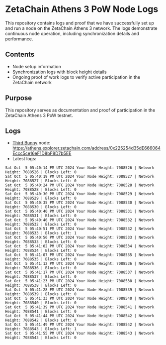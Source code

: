# ZetaChain Athens 3 PoW Node Logs
This repository contains logs and proof that we have successfully set up and run a node on the ZetaChain Athens 3 network. The logs demonstrate continuous node operation, including synchronization details and performance.

## Contents
- Node setup information
- Synchronization logs with block height details
- Ongoing proof of work logs to verify active participation in the ZetaChain network

## Purpose
This repository serves as documentation and proof of participation in the ZetaChain Athens 3 PoW testnet.

## Logs

- [Third Bunny](https://thirdbunny.xyz/) node: https://athens.explorer.zetachain.com/address/0x225254d35dE666064Eccc5ce16eF1D8bF8D7b5EE
- Latest logs:
```
Sat Oct  5 05:40:14 PM UTC 2024 Your Node Height: 7088526 | Network Height: 7088526 | Blocks Left: 0
Sat Oct  5 05:40:19 PM UTC 2024 Your Node Height: 7088527 | Network Height: 7088527 | Blocks Left: 0
Sat Oct  5 05:40:24 PM UTC 2024 Your Node Height: 7088528 | Network Height: 7088528 | Blocks Left: 0
Sat Oct  5 05:40:30 PM UTC 2024 Your Node Height: 7088529 | Network Height: 7088529 | Blocks Left: 0
Sat Oct  5 05:40:35 PM UTC 2024 Your Node Height: 7088530 | Network Height: 7088530 | Blocks Left: 0
Sat Oct  5 05:40:40 PM UTC 2024 Your Node Height: 7088531 | Network Height: 7088531 | Blocks Left: 0
Sat Oct  5 05:40:46 PM UTC 2024 Your Node Height: 7088532 | Network Height: 7088532 | Blocks Left: 0
Sat Oct  5 05:40:51 PM UTC 2024 Your Node Height: 7088532 | Network Height: 7088533 | Blocks Left: 1
Sat Oct  5 05:40:56 PM UTC 2024 Your Node Height: 7088533 | Network Height: 7088533 | Blocks Left: 0
Sat Oct  5 05:41:02 PM UTC 2024 Your Node Height: 7088534 | Network Height: 7088534 | Blocks Left: 0
Sat Oct  5 05:41:07 PM UTC 2024 Your Node Height: 7088535 | Network Height: 7088535 | Blocks Left: 0
Sat Oct  5 05:41:12 PM UTC 2024 Your Node Height: 7088536 | Network Height: 7088536 | Blocks Left: 0
Sat Oct  5 05:41:17 PM UTC 2024 Your Node Height: 7088537 | Network Height: 7088537 | Blocks Left: 0
Sat Oct  5 05:41:23 PM UTC 2024 Your Node Height: 7088538 | Network Height: 7088538 | Blocks Left: 0
Sat Oct  5 05:41:28 PM UTC 2024 Your Node Height: 7088539 | Network Height: 7088539 | Blocks Left: 0
Sat Oct  5 05:41:33 PM UTC 2024 Your Node Height: 7088540 | Network Height: 7088540 | Blocks Left: 0
Sat Oct  5 05:41:39 PM UTC 2024 Your Node Height: 7088541 | Network Height: 7088541 | Blocks Left: 0
Sat Oct  5 05:41:44 PM UTC 2024 Your Node Height: 7088542 | Network Height: 7088542 | Blocks Left: 0
Sat Oct  5 05:41:49 PM UTC 2024 Your Node Height: 7088542 | Network Height: 7088543 | Blocks Left: 1
Sat Oct  5 05:41:55 PM UTC 2024 Your Node Height: 7088543 | Network Height: 7088543 | Blocks Left: 0
```
